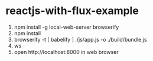 # reactjs-with-flux-example

1. npm install -g local-web-server browserify
2. npm install
3. browserify -t [ babelify ] ./js/app.js -o ./build/bundle.js
4. ws
5. open http://localhost:8000 in web browser
